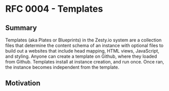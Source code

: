 # RFC 0004 - Templates

## Summary

Templates (aka Plates or Blueprints) in the Zesty.io system are a collection files that determine the content schema of an instance with optional files to build out a websites that include head mapping, HTML views, JavaScript, and styling. Anyone can create a template on Github, where they loaded from Github. Templates install at instance creation, and run once. Once ran, the instance becomes independent from the template.

## Motivation
